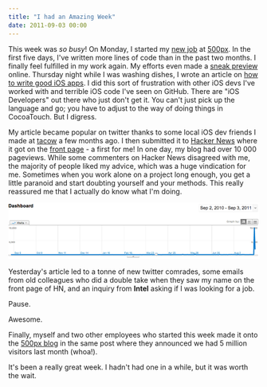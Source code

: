 ```yaml
---
title: "I had an Amazing Week"
date: 2011-09-03 00:00
---
```


This week was _so busy_! On Monday, I started my [new job](/blog/got-a-new-job/) at [500px](http://500px.com/). In the first five days, I've written more lines of code than in the past two months. I finally feel fulfilled in my work again.&nbsp;My efforts even made a [sneak preview](http://instagr.am/p/L4F4h/) online. Thursday night while I was washing dishes, I wrote an article on [how to write good iOS apps](/blog/how-to-write-ios-apps/). I did this sort of frustration with other iOS devs I've worked with and terrible iOS code I've seen on GitHub. There are "iOS Developers" out there who just don't get it. You can't just pick up the language and go; you have to adjust to the way of doing things in CocoaTouch. But I digress.

My article became popular on twitter thanks to some local iOS dev friends I made at [tacow](http://tacow.org/) a few months ago. I then submitted it to [Hacker News](http://news.ycombinator.com/item?id=2953828) where it got on the [front page](http://screencast.com/t/jRw1auPl2d8) - a first for me! In one day, my blog had over 10 000 pageviews. While some commenters on Hacker News disagreed with me, the majority of people liked my advice, which was a huge vindication for me. Sometimes when you work alone on a project long enough, you get a little paranoid and start doubting yourself and your methods. This really reassured me that I actually do know what I'm doing.

 ![](/img/import/blog/2011/09/i-had-an-amazing-week/E5B1659BB9C7484B890F4FE90A0443CD.png)

Yesterday's article led to a tonne of new twitter comrades, some emails from old colleagues who did a double take when they saw my name on the front page of HN, and an inquiry from **Intel** asking if I was looking for a job.

Pause.

Awesome.

Finally, myself and two other employees who started this week made it onto the [500px blog](http://500px.com/blog/11918) in the same post where they announced we had 5 million visitors last month (whoa!).

It's been a really great week. I hadn't had one in a while, but it was worth the wait.

<!-- more -->
